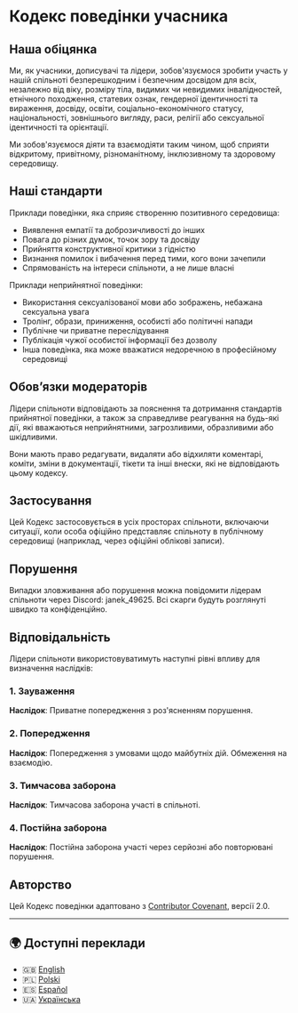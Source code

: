 # Кодекс поведінки учасника

## Наша обіцянка

Ми, як учасники, дописувачі та лідери, зобов'язуємося зробити участь у нашій спільноті безперешкодним і безпечним досвідом для всіх, незалежно від віку, розміру тіла, видимих чи невидимих інвалідностей, етнічного походження, статевих ознак, гендерної ідентичності та вираження, досвіду, освіти, соціально-економічного статусу, національності, зовнішнього вигляду, раси, релігії або сексуальної ідентичності та орієнтації.

Ми зобов'язуємося діяти та взаємодіяти таким чином, щоб сприяти відкритому, привітному, різноманітному, інклюзивному та здоровому середовищу.

## Наші стандарти

Приклади поведінки, яка сприяє створенню позитивного середовища:

- Виявлення емпатії та доброзичливості до інших
- Повага до різних думок, точок зору та досвіду
- Прийняття конструктивної критики з гідністю
- Визнання помилок і вибачення перед тими, кого вони зачепили
- Спрямованість на інтереси спільноти, а не лише власні

Приклади неприйнятної поведінки:

- Використання сексуалізованої мови або зображень, небажана сексуальна увага
- Тролінг, образи, приниження, особисті або політичні напади
- Публічне чи приватне переслідування
- Публікація чужої особистої інформації без дозволу
- Інша поведінка, яка може вважатися недоречною в професійному середовищі

## Обов’язки модераторів

Лідери спільноти відповідають за пояснення та дотримання стандартів прийнятної поведінки, а також за справедливе реагування на будь-які дії, які вважаються неприйнятними, загрозливими, образливими або шкідливими.

Вони мають право редагувати, видаляти або відхиляти коментарі, коміти, зміни в документації, тікети та інші внески, які не відповідають цьому кодексу.

## Застосування

Цей Кодекс застосовується в усіх просторах спільноти, включаючи ситуації, коли особа офіційно представляє спільноту в публічному середовищі (наприклад, через офіційні облікові записи).

## Порушення

Випадки зловживання або порушення можна повідомити лідерам спільноти через Discord: janek_49625. Всі скарги будуть розглянуті швидко та конфіденційно.

## Відповідальність

Лідери спільноти використовуватимуть наступні рівні впливу для визначення наслідків:

### 1. Зауваження

**Наслідок**: Приватне попередження з роз'ясненням порушення.

### 2. Попередження

**Наслідок**: Попередження з умовами щодо майбутніх дій. Обмеження на взаємодію.

### 3. Тимчасова заборона

**Наслідок**: Тимчасова заборона участі в спільноті.

### 4. Постійна заборона

**Наслідок**: Постійна заборона участі через серйозні або повторювані порушення.

## Авторство

Цей Кодекс поведінки адаптовано з [Contributor Covenant](https://www.contributor-covenant.org), версії 2.0.

---

## 🌍 Доступні переклади

- 🇬🇧 [English](../CODE_OF_CONDUCT.md)
- 🇵🇱 [Polski](CODE_OF_CONDUCT.pl.md)
- 🇪🇸 [Español](CODE_OF_CONDUCT.es.md)
- 🇺🇦 [Українська](CODE_OF_CONDUCT.uk.md)
